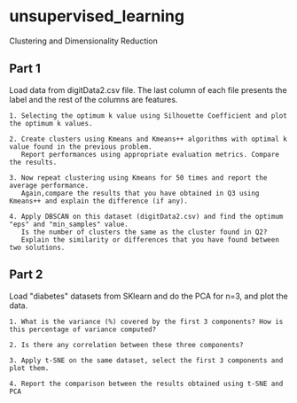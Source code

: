 # unsupervised_learning
Clustering and Dimensionality Reduction 

## Part 1
Load data from digitData2.csv file. The last column of each file presents the label and the rest of the columns are features.

	1. Selecting the optimum k value using Silhouette Coefficient and plot the optimum k values.
	
	2. Create clusters using Kmeans and Kmeans++ algorithms with optimal k value found in the previous problem. 
       Report performances using appropriate evaluation metrics. Compare the results.
	   
	3. Now repeat clustering using Kmeans for 50 times and report the average performance. 
       Again,compare the results that you have obtained in Q3 using Kmeans++ and explain the difference (if any).
	
 	4. Apply DBSCAN on this dataset (digitData2.csv) and find the optimum "eps" and "min_samples" value. 
       Is the number of clusters the same as the cluster found in Q2? 
       Explain the similarity or differences that you have found between two solutions.
	   
## Part 2 
Load "diabetes" datasets from SKlearn and do the PCA for n=3, and plot the data.

	1. What is the variance (%) covered by the first 3 components? How is this percentage of variance computed?
 
	2. Is there any correlation between these three components?
 
	3. Apply t-SNE on the same dataset, select the first 3 components and plot them.
 
	4. Report the comparison between the results obtained using t-SNE and PCA
